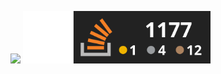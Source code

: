 ![](https://hit.yhype.me/github/profile?user_id=37941426)
<a href="https://stackoverflow.com/users/18457414/mocherfaoui" target="_blank">
  <img src="https://raw.githubusercontent.com/mocherfaoui/stackoverflow-badge/master/stackoverflow-badge.svg" width="300" alt="mocherfaoui's SO profile"/>
</a>
